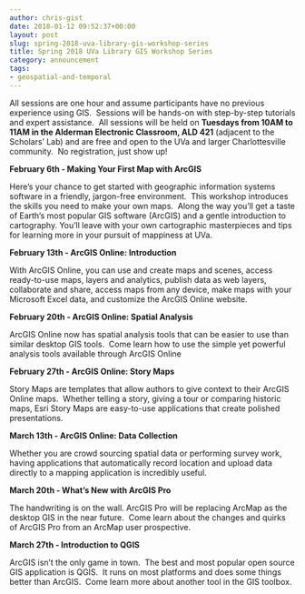 ```yaml
---
author: chris-gist
date: 2018-01-12 09:52:37+00:00
layout: post
slug: spring-2018-uva-library-gis-workshop-series
title: Spring 2018 UVa Library GIS Workshop Series
category: announcement
tags:
- geospatial-and-temporal
---
```


All sessions are one hour and assume participants have no previous experience using GIS.  Sessions will be hands-on with step-by-step tutorials and expert assistance.  All sessions will be held on **Tuesdays from 10AM to 11AM in the Alderman Electronic Classroom, ALD 421** (adjacent to the Scholars’ Lab) and are free and open to the UVa and larger Charlottesville community.  No registration, just show up!

**February 6th - Making Your First Map with ArcGIS**

Here’s your chance to get started with geographic information systems software in a friendly, jargon-free environment.  This workshop introduces the skills you need to make your own maps.  Along the way you’ll get a taste of Earth’s most popular GIS software (ArcGIS) and a gentle introduction to cartography. You’ll leave with your own cartographic masterpieces and tips for learning more in your pursuit of mappiness at UVa.

**February 13th - ArcGIS Online: Introduction**

With ArcGIS Online, you can use and create maps and scenes, access ready-to-use maps, layers and analytics, publish data as web layers, collaborate and share, access maps from any device, make maps with your Microsoft Excel data, and customize the ArcGIS Online website.

**February 20th - ArcGIS Online: Spatial Analysis**

ArcGIS Online now has spatial analysis tools that can be easier to use than similar desktop GIS tools.  Come learn how to use the simple yet powerful analysis tools available through ArcGIS Online

**February 27th - ArcGIS Online: Story Maps**

Story Maps are templates that allow authors to give context to their ArcGIS Online maps.  Whether telling a story, giving a tour or comparing historic maps, Esri Story Maps are easy-to-use applications that create polished presentations.

**March 13th - ArcGIS Online: Data Collection**

Whether you are crowd sourcing spatial data or performing survey work, having applications that automatically record location and upload data directly to a mapping application is incredibly useful. 

**March 20th - What’s New with ArcGIS Pro**

The handwriting is on the wall. ArcGIS Pro will be replacing ArcMap as the desktop GIS in the near future.  Come learn about the changes and quirks of ArcGIS Pro from an ArcMap user prospective.

**March 27th - Introduction to QGIS**

ArcGIS isn’t the only game in town.  The best and most popular open source GIS application is QGIS.  It runs on most platforms and does some things better than ArcGIS.  Come learn more about another tool in the GIS toolbox.
